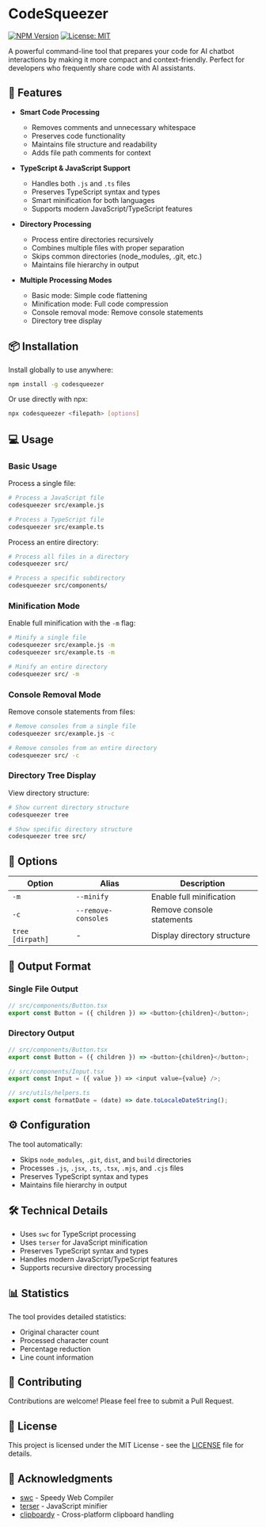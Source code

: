 # CodeSqueezer

[![NPM Version](https://img.shields.io/npm/v/codesqueezer.svg?style=flat-square)](https://www.npmjs.com/package/codesqueezer) [![License: MIT](https://img.shields.io/badge/License-MIT-yellow.svg?style=flat-square)](https://opensource.org/licenses/MIT)

A powerful command-line tool that prepares your code for AI chatbot interactions by making it more compact and context-friendly. Perfect for developers who frequently share code with AI assistants.

## 🚀 Features

- **Smart Code Processing**
  - Removes comments and unnecessary whitespace
  - Preserves code functionality
  - Maintains file structure and readability
  - Adds file path comments for context

- **TypeScript & JavaScript Support**
  - Handles both `.js` and `.ts` files
  - Preserves TypeScript syntax and types
  - Smart minification for both languages
  - Supports modern JavaScript/TypeScript features

- **Directory Processing**
  - Process entire directories recursively
  - Combines multiple files with proper separation
  - Skips common directories (node_modules, .git, etc.)
  - Maintains file hierarchy in output

- **Multiple Processing Modes**
  - Basic mode: Simple code flattening
  - Minification mode: Full code compression
  - Console removal mode: Remove console statements
  - Directory tree display

## 📦 Installation

Install globally to use anywhere:

```bash
npm install -g codesqueezer
```

Or use directly with npx:

```bash
npx codesqueezer <filepath> [options]
```

## 💻 Usage

### Basic Usage

Process a single file:

```bash
# Process a JavaScript file
codesqueezer src/example.js

# Process a TypeScript file
codesqueezer src/example.ts
```

Process an entire directory:

```bash
# Process all files in a directory
codesqueezer src/

# Process a specific subdirectory
codesqueezer src/components/
```

### Minification Mode

Enable full minification with the `-m` flag:

```bash
# Minify a single file
codesqueezer src/example.js -m
codesqueezer src/example.ts -m

# Minify an entire directory
codesqueezer src/ -m
```

### Console Removal Mode

Remove console statements from files:

```bash
# Remove consoles from a single file
codesqueezer src/example.js -c

# Remove consoles from an entire directory
codesqueezer src/ -c
```

### Directory Tree Display

View directory structure:

```bash
# Show current directory structure
codesqueezer tree

# Show specific directory structure
codesqueezer tree src/
```

## 🔧 Options

| Option | Alias | Description |
|--------|-------|-------------|
| `-m` | `--minify` | Enable full minification |
| `-c` | `--remove-consoles` | Remove console statements |
| `tree [dirpath]` | - | Display directory structure |

## 📝 Output Format

### Single File Output
```typescript
// src/components/Button.tsx
export const Button = ({ children }) => <button>{children}</button>;
```

### Directory Output
```typescript
// src/components/Button.tsx
export const Button = ({ children }) => <button>{children}</button>;

// src/components/Input.tsx
export const Input = ({ value }) => <input value={value} />;

// src/utils/helpers.ts
export const formatDate = (date) => date.toLocaleDateString();
```

## ⚙️ Configuration

The tool automatically:
- Skips `node_modules`, `.git`, `dist`, and `build` directories
- Processes `.js`, `.jsx`, `.ts`, `.tsx`, `.mjs`, and `.cjs` files
- Preserves TypeScript syntax and types
- Maintains file hierarchy in output

## 🛠️ Technical Details

- Uses `swc` for TypeScript processing
- Uses `terser` for JavaScript minification
- Preserves TypeScript syntax and types
- Handles modern JavaScript/TypeScript features
- Supports recursive directory processing

## 📊 Statistics

The tool provides detailed statistics:
- Original character count
- Processed character count
- Percentage reduction
- Line count information

## 🤝 Contributing

Contributions are welcome! Please feel free to submit a Pull Request.

## 📄 License

This project is licensed under the MIT License - see the [LICENSE](LICENSE) file for details.

## 🙏 Acknowledgments

- [swc](https://swc.rs/) - Speedy Web Compiler
- [terser](https://terser.org/) - JavaScript minifier
- [clipboardy](https://github.com/sindresorhus/clipboardy) - Cross-platform clipboard handling